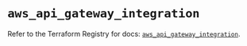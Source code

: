 # `aws_api_gateway_integration`

Refer to the Terraform Registry for docs: [`aws_api_gateway_integration`](https://registry.terraform.io/providers/hashicorp/aws/6.13.0/docs/resources/api_gateway_integration).
